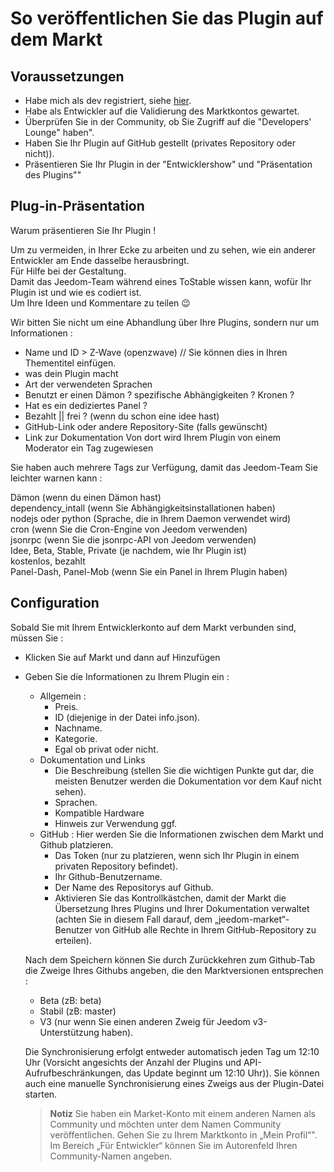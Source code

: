 # So veröffentlichen Sie das Plugin auf dem Markt

## Voraussetzungen

- Habe mich als dev registriert, siehe [hier](https://www.jeedom.com/site/fr/dev.html).
- Habe als Entwickler auf die Validierung des Marktkontos gewartet.
- Überprüfen Sie in der Community, ob Sie Zugriff auf die "Developers' Lounge" haben".
- Haben Sie Ihr Plugin auf GitHub gestellt (privates Repository oder nicht)).
- Präsentieren Sie Ihr Plugin in der "Entwicklershow" und "Präsentation des Plugins""

## Plug-in-Präsentation

Warum präsentieren Sie Ihr Plugin !

Um zu vermeiden, in Ihrer Ecke zu arbeiten und zu sehen, wie ein anderer Entwickler am Ende dasselbe herausbringt.  
Für Hilfe bei der Gestaltung.  
Damit das Jeedom-Team während eines ToStable wissen kann, wofür Ihr Plugin ist und wie es codiert ist.  
Um Ihre Ideen und Kommentare zu teilen :wink:  

Wir bitten Sie nicht um eine Abhandlung über Ihre Plugins, sondern nur um Informationen :

- Name und ID > Z-Wave (openzwave) // Sie können dies in Ihren Thementitel einfügen.
- was dein Plugin macht
- Art der verwendeten Sprachen
- Benutzt er einen Dämon ? spezifische Abhängigkeiten ? Kronen ?
- Hat es ein dediziertes Panel ?
- Bezahlt || frei ? (wenn du schon eine idee hast)
- GitHub-Link oder andere Repository-Site (falls gewünscht)
- Link zur Dokumentation
Von dort wird Ihrem Plugin von einem Moderator ein Tag zugewiesen

Sie haben auch mehrere Tags zur Verfügung, damit das Jeedom-Team Sie leichter warnen kann :

Dämon (wenn du einen Dämon hast)  
dependency_intall (wenn Sie Abhängigkeitsinstallationen haben)  
nodejs oder python (Sprache, die in Ihrem Daemon verwendet wird)  
cron (wenn Sie die Cron-Engine von Jeedom verwenden)  
jsonrpc (wenn Sie die jsonrpc-API von Jeedom verwenden)  
Idee, Beta, Stable, Private (je nachdem, wie Ihr Plugin ist)  
kostenlos, bezahlt  
Panel-Dash, Panel-Mob (wenn Sie ein Panel in Ihrem Plugin haben)  

## Configuration

Sobald Sie mit Ihrem Entwicklerkonto auf dem Markt verbunden sind, müssen Sie :

- Klicken Sie auf Markt und dann auf Hinzufügen
- Geben Sie die Informationen zu Ihrem Plugin ein :
  - Allgemein :
    - Preis.
    - ID (diejenige in der Datei info.json).
    - Nachname.
    - Kategorie.
    - Egal ob privat oder nicht.
  - Dokumentation und Links
    - Die Beschreibung (stellen Sie die wichtigen Punkte gut dar, die meisten Benutzer werden die Dokumentation vor dem Kauf nicht sehen).
    - Sprachen.
    - Kompatible Hardware
    - Hinweis zur Verwendung ggf.
  - GitHub : Hier werden Sie die Informationen zwischen dem Markt und Github platzieren.
    - Das Token (nur zu platzieren, wenn sich Ihr Plugin in einem privaten Repository befindet).
    - Ihr Github-Benutzername.
    - Der Name des Repositorys auf Github.
    - Aktivieren Sie das Kontrollkästchen, damit der Markt die Übersetzung Ihres Plugins und Ihrer Dokumentation verwaltet (achten Sie in diesem Fall darauf, dem „jeedom-market“-Benutzer von GitHub alle Rechte in Ihrem GitHub-Repository zu erteilen).

   Nach dem Speichern können Sie durch Zurückkehren zum Github-Tab die Zweige Ihres Githubs angeben, die den Marktversionen entsprechen :

   - Beta (zB: beta)
   - Stabil (zB: master)
   - V3 (nur wenn Sie einen anderen Zweig für Jeedom v3-Unterstützung haben).

   Die Synchronisierung erfolgt entweder automatisch jeden Tag um 12:10 Uhr (Vorsicht angesichts der Anzahl der Plugins und API-Aufrufbeschränkungen, das Update beginnt um 12:10 Uhr)). Sie können auch eine manuelle Synchronisierung eines Zweigs aus der Plugin-Datei starten.
   
   
   > **Notiz**
   > Sie haben ein Market-Konto mit einem anderen Namen als Community und möchten unter dem Namen Community veröffentlichen.
   > Gehen Sie zu Ihrem Marktkonto in „Mein Profil“".  Im Bereich „Für Entwickler“ können Sie im Autorenfeld Ihren Community-Namen angeben. 

